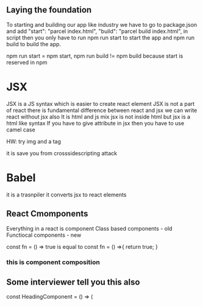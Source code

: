 ## Laying the foundation

To starting and building our app like industry we have to go to package.json and add "start": "parcel index.html", "build": "parcel build index.html", in script then you only have to run npm run start to start the app and npm run build to build the app.

npm run start = npm start,
npm run build != npm build because start is reserved in npm

# JSX

JSX is a JS syntax which is easier to create react element
JSX is not a part of react
there is fundamental difference between react and jsx
we can write react without jsx also
It is html and js mix
jsx is not inside html but jsx is a html like syntax
If you have to give attribute in jsx then you have to use camel case

HW: try img and a tag

it is save you from crosssidescripting attack

# Babel

it is a trasnpiler
it converts jsx to react elements

## React Cmomponents

Everything in a react is component
Class based components - old
Functiocal components - new

const fn = () => true is equal to const fn = () =>{
return true;
}

### this is component composition

## Some interviewer tell you this also

const HeadingComponent = () => (

  <div id="container">
    <Title/>
    <h1 className="heading">This is Functional Component</h1>
  </div>
);
